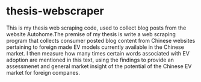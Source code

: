 # thesis-webscraper
This is my thesis web scraping code, used to collect blog posts from the website Autohome.The premise of my thesis is write a web scraping program that collects consumer posted blog content from Chinese websites pertaining to foreign made EV models currently available in the Chinese market. I then measure how many times certain words associated with EV adoption are mentioned in this text, using the findings to provide an assessmenet and general market insight of the potential of the Chinese EV market for foreign companes.

